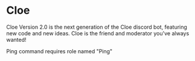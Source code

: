 # Cloe

Cloe Version 2.0 is the next generation of the Cloe discord bot, featuring new code and new ideas. Cloe is the friend and moderator you've always wanted!

Ping command requires role named "Ping"
